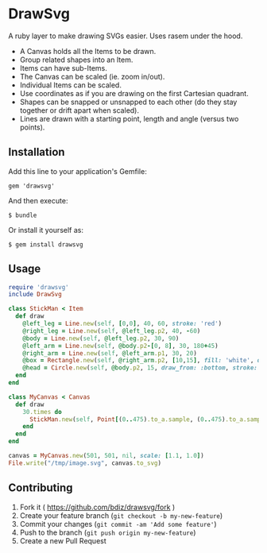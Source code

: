 # DrawSvg

A ruby layer to make drawing SVGs easier. Uses rasem under the hood.

* A Canvas holds all the Items to be drawn.
* Group related shapes into an Item.
* Items can have sub-Items.
* The Canvas can be scaled (ie. zoom in/out).
* Individual Items can be scaled.
* Use coordinates as if you are drawing on the first Cartesian quadrant.
* Shapes can be snapped or unsnapped to each other (do they stay together or drift apart when scaled).
* Lines are drawn with a starting point, length and angle (versus two points).

## Installation

Add this line to your application's Gemfile:

    gem 'drawsvg'

And then execute:

    $ bundle

Or install it yourself as:

    $ gem install drawsvg

## Usage

```ruby
require 'drawsvg'
include DrawSvg

class StickMan < Item
  def draw
    @left_leg = Line.new(self, [0,0], 40, 60, stroke: 'red')
    @right_leg = Line.new(self, @left_leg.p2, 40, -60)
    @body = Line.new(self, @left_leg.p2, 30, 90)
    @left_arm = Line.new(self, @body.p2-[0, 8], 30, 180+45)
    @right_arm = Line.new(self, @left_arm.p1, 30, 20)
    @box = Rectangle.new(self, @right_arm.p2, [10,15], fill: 'white', draw_from: :bottom_left)
    @head = Circle.new(self, @body.p2, 15, draw_from: :bottom, stroke: %w[orange blue red].sample, fill: 'white')
  end
end

class MyCanvas < Canvas
  def draw
    30.times do
      StickMan.new(self, Point[(0..475).to_a.sample, (0..475).to_a.sample], scale: (50..150).to_a.sample.to_f/100)
    end
  end
end

canvas = MyCanvas.new(501, 501, nil, scale: [1.1, 1.0])
File.write("/tmp/image.svg", canvas.to_svg)
```

## Contributing

1. Fork it ( https://github.com/bdiz/drawsvg/fork )
2. Create your feature branch (`git checkout -b my-new-feature`)
3. Commit your changes (`git commit -am 'Add some feature'`)
4. Push to the branch (`git push origin my-new-feature`)
5. Create a new Pull Request
